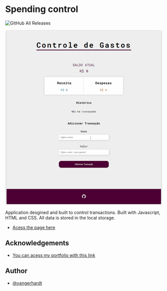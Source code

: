 # Spending control
![GitHub All Releases](https://img.shields.io/github/last-commit/Yangerhardt/controle-gastos?logo=GitHub)

![](https://github.com/Yangerhardt/controle-gastos/blob/main/Anima%C3%A7%C3%A3o.gif)

Application desgined and built to control transactions. Built with Javascript, HTML and CSS. All data is stored in the local storage.

- [Acess the page here](https://yangerhardt.github.io/controle-gastos/)


## Acknowledgements
- [You can acess my portfolio with this link](https://yangerhardt.github.io/portfolio/)


## Author

- [@yangerhardt](https://www.github.com/Yangerhardt)
